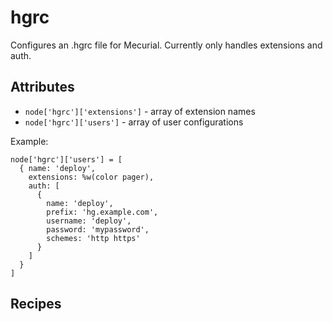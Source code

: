 # hgrc

Configures an .hgrc file for Mecurial. Currently only handles extensions and auth.

## Attributes

- `node['hgrc']['extensions']` - array of extension names
- `node['hgrc']['users']` - array of user configurations

Example:

```
node['hgrc']['users'] = [
  { name: 'deploy',
    extensions: %w(color pager),
    auth: [
      {
        name: 'deploy',
        prefix: 'hg.example.com',
        username: 'deploy',
        password: 'mypassword',
        schemes: 'http https'
      }
    ]
  }
]
```

## Recipes
